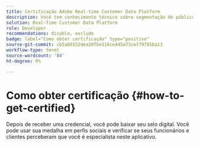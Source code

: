 ```yaml
---
title: Certificação Adobe Real-time Customer Data Platform
description: Você tem conhecimento técnico sobre segmentação de público, exportações de destinos e ativação em tempo real para perfis unificados que seguem as regulamentações de dados e privacidade, as plataformas de dados do cliente (CDP) e o conhecimento do Adobe Experience Platform.
solution: Real-Time Customer Data Platform
role: Developer
recommendations: disable, exclude
badge: label="Como obter certificação" type="positive"
source-git-commit: cb5a60152dea20fbe116ce445a73ce779785ba13
workflow-type: tm+mt
source-wordcount: '84'
ht-degree: 0%

---
```


# Como obter certificação {#how-to-get-certified}

Depois de receber uma credencial, você pode baixar seu selo digital. Você pode usar sua medalha em perfis sociais e verificar se seus funcionários e clientes perceberam que você é especialista neste aplicativo.
